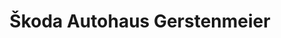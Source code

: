 ---
title: "Škoda Autohaus Gerstenmeier"
url: /buehl/skoda-autohaus-gerstenmeier/
shop: Autohaus
---